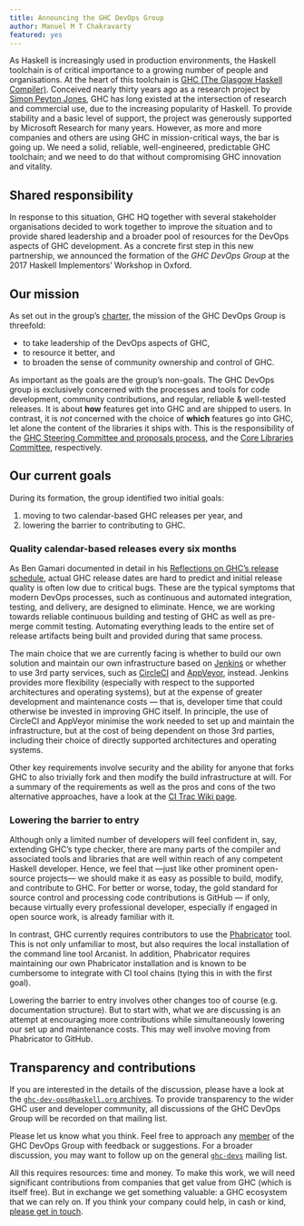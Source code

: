 ```yaml
---
title: Announcing the GHC DevOps Group
author: Manuel M T Chakravarty
featured: yes
---
```

As Haskell is increasingly used in production environments, the Haskell toolchain is of critical importance to a growing number of people and organisations. At the heart of this toolchain is [GHC (The Glasgow Haskell Compiler)](https://www.haskell.org/ghc/). Conceived nearly
thirty years ago as a research project by [Simon Peyton Jones](https://www.microsoft.com/en-us/research/people/simonpj/), GHC has long existed at the intersection of research and commercial use, due to the increasing popularity of Haskell. To provide stability and a basic level of support, the project was generously supported by Microsoft Research for many years. However, as more and more companies and others are using GHC in mission-critical ways, the bar is going up. We need a solid, reliable, well-engineered, predictable GHC toolchain; and we need to do that without compromising GHC innovation and vitality.

## Shared responsibility
In response to this situation, GHC HQ together with several stakeholder organisations decided to work together to improve the situation and to provide shared leadership and a broader pool of resources for the DevOps aspects of GHC development. As a concrete first step in this new partnership, we announced the formation of the *GHC DevOps Group* at the 2017 Haskell Implementors’ Workshop in Oxford.

## Our mission
As set out in the group’s [charter](https://ghc.haskell.org/trac/ghc/wiki/DevOpsGroupCharter), the mission of the GHC DevOps Group is threefold:

* to take leadership of the DevOps aspects of GHC,
* to resource it better, and
* to broaden the sense of community ownership and control of GHC.

As important as the goals are the group’s non-goals. The GHC DevOps group is exclusively concerned with the processes and tools for code development, community contributions, and regular, reliable & well-tested releases. It is about **how** features get into GHC and are shipped to users. In contrast, it is *not* concerned with the choice of **which** features go into GHC, let alone the content of the libraries it ships with. This is the responsibility of the [GHC Steering Committee and proposals process](https://github.com/ghc-proposals/ghc-proposals/#ghc-proposals), and the [Core Libraries Committee](https://wiki.haskell.org/Core_Libraries_Committee), respectively.

## Our current goals
During its formation, the group identified two initial goals:

1. moving to two calendar-based GHC releases per year, and
2. lowering the barrier to contributing to GHC.

### Quality calendar-based releases every six months
As Ben Gamari documented in detail in his [Reflections on GHC’s release schedule](https://ghc.haskell.org/trac/ghc/blog/2017-release-schedule), actual GHC release dates are hard to predict and initial release quality is often low due to critical bugs. These are the typical symptoms that modern DevOps processes, such as continuous and automated integration, testing, and delivery, are designed to eliminate. Hence, we are working towards reliable continuous building and testing of GHC as well as pre-merge commit testing. Automating everything leads to the entire set of release artifacts being built and provided during that same process.

The main choice that we are currently facing is whether to build our own solution and maintain our own infrastructure based on [Jenkins](https://jenkins.io) or whether to use 3rd party services, such as [CircleCI](https://circleci.com) and [AppVeyor](https://www.appveyor.com), instead. Jenkins provides more flexibility (especially with respect to the supported architectures and operating systems), but at the expense of greater development and maintenance costs — that is, developer time that could otherwise be invested in improving GHC itself. In principle, the use of CircleCI and AppVeyor minimise the work needed to set up and maintain the infrastructure, but at the cost of being dependent on those 3rd parties, including their choice of directly supported architectures and operating systems.

Other key requirements involve security and the ability for anyone that forks GHC to also trivially fork and then modify the build infrastructure at will. For a summary of the requirements as well as the pros and cons of the two alternative approaches, have a look at the [CI Trac Wiki page](https://ghc.haskell.org/trac/ghc/wiki/ContinuousIntegration).

### Lowering the barrier to entry
Although only a limited number of developers will feel confident in, say, extending GHC’s type checker, there are many parts of the compiler and associated tools and libraries that are well within reach of any competent Haskell developer. Hence, we feel that —just like other prominent open-source projects— we should make it as easy as possible to build, modify, and contribute to GHC. For better or worse, today, the gold standard for source control and processing code contributions is GitHub — if only, because virtually every professional developer, especially if engaged in open source work, is already familiar with it.

In contrast, GHC currently requires contributors to use the [Phabricator](https://ghc.haskell.org/trac/ghc/wiki/Phabricator) tool. This is not only unfamiliar to most, but also requires the local installation of the command line tool Arcanist. In addition, Phabricator requires maintaining our own Phabricator installation and is known to be cumbersome to integrate with CI tool chains (tying this in with the first goal).

Lowering the barrier to entry involves other changes too of course (e.g. documentation structure). But to start with, what we are discussing is an attempt at encouraging more contributions while simultaneously lowering our set up and maintenance costs. This may well involve moving from Phabricator to GitHub.

## Transparency and contributions
If you are interested in the details of the discussion, please have a look at the [`ghc-dev-ops@haskell.org` archives](https://mail.haskell.org/pipermail/ghc-devops-group/). To provide transparency to the wider GHC user and developer community, all discussions of the GHC DevOps Group will be recorded on that mailing list.

Please let us know what you think. Feel free to approach any [member](https://ghc.haskell.org/trac/ghc/wiki/DevOpsGroupCharter#Membership) of the GHC DevOps Group with feedback or suggestions. For a broader discussion, you may want to follow up on the general [`ghc-devs`](https://mail.haskell.org/cgi-bin/mailman/listinfo/ghc-devs) mailing list.

All this requires resources: time and money. To make this work, we will need significant contributions from companies that get value from GHC (which is itself free). But in exchange we get something valuable: a GHC ecosystem that we can rely on. If you think your company could help, in cash or kind, [please get in touch](mailto:manuel.chakravarty@tweag.io).
